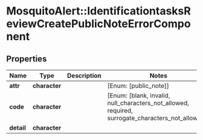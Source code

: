 # MosquitoAlert::IdentificationtasksReviewCreatePublicNoteErrorComponent


## Properties
Name | Type | Description | Notes
------------ | ------------- | ------------- | -------------
**attr** | **character** |  | [Enum: [public_note]] 
**code** | **character** |  | [Enum: [blank, invalid, null_characters_not_allowed, required, surrogate_characters_not_allowed]] 
**detail** | **character** |  | 


